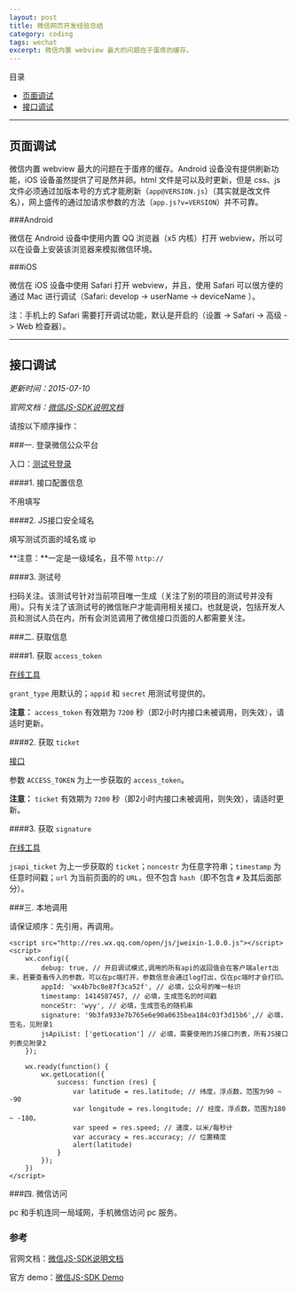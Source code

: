 ```yaml
---
layout: post
title: 微信网页开发经验总结
category: coding
tags: wechat
excerpt: 微信内置 webview 最大的问题在于蛋疼的缓存。
---
```


目录

- [页面调试](#page)
- [接口调试](#api)

---

<h2 id="page">页面调试</h2>

微信内置 webview 最大的问题在于蛋疼的缓存。Android 设备没有提供刷新功能，iOS 设备虽然提供了可是然并卵。html 文件是可以及时更新，但是 css、js 文件必须通过加版本号的方式才能刷新（`app@VERSION.js`）（其实就是改文件名），网上盛传的通过加请求参数的方法（`app.js?v=VERSION`）并不可靠。

###Android

微信在 Android 设备中使用内置 QQ 浏览器（x5 内核）打开 webview，所以可以在设备上安装该浏览器来模拟微信环境。

###iOS

微信在 iOS 设备中使用 Safari 打开 webview，并且，使用 Safari 可以很方便的通过 Mac 进行调试（Safari: develop -> userName -> deviceName ）。

注：手机上的 Safari 需要打开调试功能，默认是开启的（设置 -> Safari -> 高级 -> Web 检查器）。

---

<h2 id="api">接口调试</h2>

*更新时间：2015-07-10*

*官网文档：[微信JS-SDK说明文档](http://mp.weixin.qq.com/wiki/7/aaa137b55fb2e0456bf8dd9148dd613f.html)*

请按以下顺序操作：

###一. 登录微信公众平台

入口：[测试号登录](http://mp.weixin.qq.com/debug/cgi-bin/sandbox?t=sandbox/login)

####1. 接口配置信息
	
不用填写

####2. JS接口安全域名

填写测试页面的域名或 ip

**注意：**一定是一级域名，且不带 `http://`

####3. 测试号

扫码关注。该测试号针对当前项目唯一生成（关注了别的项目的测试号并没有用）。只有关注了该测试号的微信账户才能调用相关接口。也就是说，包括开发人员和测试人员在内，所有会浏览调用了微信接口页面的人都需要关注。
	
###二. 获取信息

####1. 获取 `access_token`

[在线工具](http://mp.weixin.qq.com/debug/)

`grant_type` 用默认的；`appid` 和 `secret` 用测试号提供的。

**注意：** `access_token` 有效期为 `7200` 秒（即2小时内接口未被调用，则失效），请适时更新。

####2. 获取 `ticket`

[接口](https://api.weixin.qq.com/cgi-bin/ticket/getticket?access_token=ACCESS_TOKEN&type=jsapi)

参数 `ACCESS_TOKEN` 为上一步获取的 `access_token`。

**注意：** `ticket` 有效期为 `7200` 秒（即2小时内接口未被调用，则失效），请适时更新。

####3. 获取 `signature`

[在线工具](http://mp.weixin.qq.com/debug/cgi-bin/sandbox?t=jsapisign)

`jsapi_ticket` 为上一步获取的 `ticket`；`noncestr` 为任意字符串；`timestamp` 为任意时间戳；`url` 为当前页面的的 `URL`，但不包含 `hash`（即不包含 `#` 及其后面部分）。

###三. 本地调用

请保证顺序：先引用，再调用。

    <script src="http://res.wx.qq.com/open/js/jweixin-1.0.0.js"></script>
    <script>
        wx.config({
            debug: true, // 开启调试模式,调用的所有api的返回值会在客户端alert出来，若要查看传入的参数，可以在pc端打开，参数信息会通过log打出，仅在pc端时才会打印。
            appId: 'wx4b7bc8e87f3ca52f', // 必填，公众号的唯一标识
            timestamp: 1414587457, // 必填，生成签名的时间戳
            nonceStr: 'wyy', // 必填，生成签名的随机串
            signature: '9b3fa933e7b765e6e90a0635bea184c03f3d15b6',// 必填，签名，见附录1
            jsApiList: ['getLocation'] // 必填，需要使用的JS接口列表，所有JS接口列表见附录2
        });

        wx.ready(function() {
            wx.getLocation({
                success: function (res) {
                    var latitude = res.latitude; // 纬度，浮点数，范围为90 ~ -90
                    var longitude = res.longitude; // 经度，浮点数，范围为180 ~ -180。
                    var speed = res.speed; // 速度，以米/每秒计
                    var accuracy = res.accuracy; // 位置精度
                    alert(latitude)
                }
            });
        })
    </script>
    
###四. 微信访问

pc 和手机连同一局域网，手机微信访问 pc 服务。

### 参考

官网文档：[微信JS-SDK说明文档](http://mp.weixin.qq.com/wiki/7/aaa137b55fb2e0456bf8dd9148dd613f.html)

官方 demo：[微信JS-SDK Demo](http://203.195.235.76/jssdk/)